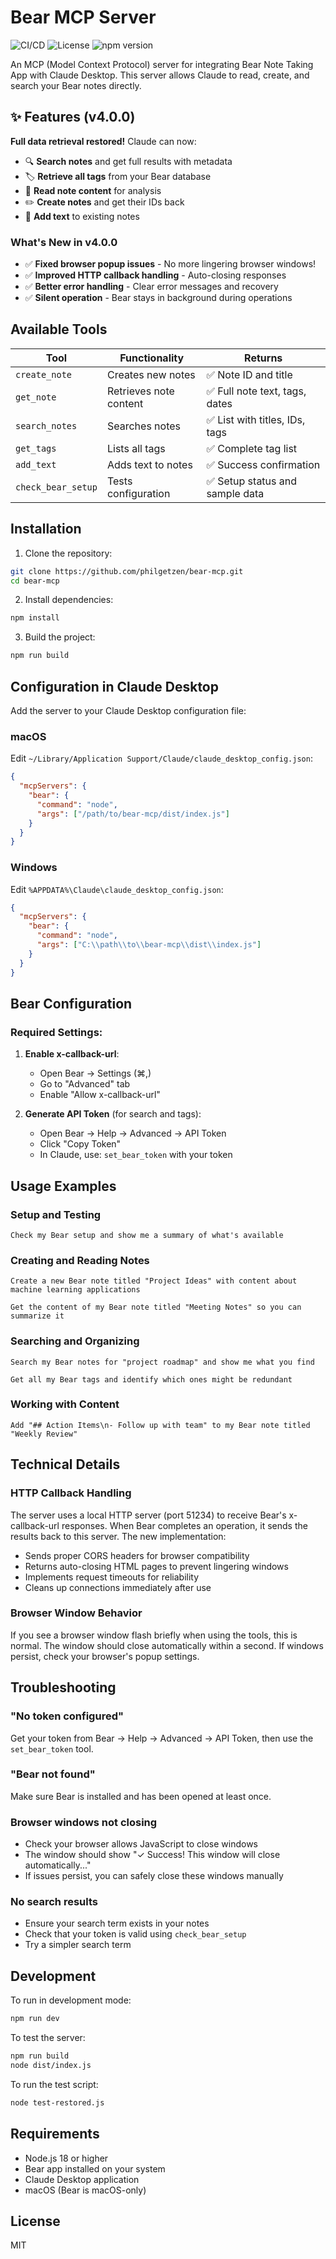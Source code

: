 # Bear MCP Server

![CI/CD](https://github.com/philgetzen/bear-mcp/workflows/CI%2FCD%20Pipeline/badge.svg)
![License](https://img.shields.io/github/license/philgetzen/bear-mcp)
![npm version](https://img.shields.io/npm/v/bear-mcp)

An MCP (Model Context Protocol) server for integrating Bear Note Taking App with Claude Desktop. This server allows Claude to read, create, and search your Bear notes directly.

## ✨ Features (v4.0.0)

**Full data retrieval restored!** Claude can now:
- 🔍 **Search notes** and get full results with metadata
- 🏷️ **Retrieve all tags** from your Bear database
- 📖 **Read note content** for analysis
- ✏️ **Create notes** and get their IDs back
- 📝 **Add text** to existing notes

### What's New in v4.0.0
- ✅ **Fixed browser popup issues** - No more lingering browser windows!
- ✅ **Improved HTTP callback handling** - Auto-closing responses
- ✅ **Better error handling** - Clear error messages and recovery
- ✅ **Silent operation** - Bear stays in background during operations

## Available Tools

| Tool | Functionality | Returns |
|------|---------------|---------|
| `create_note` | Creates new notes | ✅ Note ID and title |
| `get_note` | Retrieves note content | ✅ Full note text, tags, dates |
| `search_notes` | Searches notes | ✅ List with titles, IDs, tags |
| `get_tags` | Lists all tags | ✅ Complete tag list |
| `add_text` | Adds text to notes | ✅ Success confirmation |
| `check_bear_setup` | Tests configuration | ✅ Setup status and sample data |

## Installation

1. Clone the repository:
```bash
git clone https://github.com/philgetzen/bear-mcp.git
cd bear-mcp
```

2. Install dependencies:
```bash
npm install
```

3. Build the project:
```bash
npm run build
```

## Configuration in Claude Desktop

Add the server to your Claude Desktop configuration file:

### macOS
Edit `~/Library/Application Support/Claude/claude_desktop_config.json`:

```json
{
  "mcpServers": {
    "bear": {
      "command": "node",
      "args": ["/path/to/bear-mcp/dist/index.js"]
    }
  }
}
```

### Windows
Edit `%APPDATA%\Claude\claude_desktop_config.json`:

```json
{
  "mcpServers": {
    "bear": {
      "command": "node",
      "args": ["C:\\path\\to\\bear-mcp\\dist\\index.js"]
    }
  }
}
```

## Bear Configuration

### Required Settings:
1. **Enable x-callback-url**:
   - Open Bear → Settings (⌘,)
   - Go to "Advanced" tab
   - Enable "Allow x-callback-url"

2. **Generate API Token** (for search and tags):
   - Open Bear → Help → Advanced → API Token
   - Click "Copy Token"
   - In Claude, use: `set_bear_token` with your token

## Usage Examples

### Setup and Testing
```
Check my Bear setup and show me a summary of what's available
```

### Creating and Reading Notes
```
Create a new Bear note titled "Project Ideas" with content about machine learning applications

Get the content of my Bear note titled "Meeting Notes" so you can summarize it
```

### Searching and Organizing
```
Search my Bear notes for "project roadmap" and show me what you find

Get all my Bear tags and identify which ones might be redundant
```

### Working with Content
```
Add "## Action Items\n- Follow up with team" to my Bear note titled "Weekly Review"
```

## Technical Details

### HTTP Callback Handling
The server uses a local HTTP server (port 51234) to receive Bear's x-callback-url responses. When Bear completes an operation, it sends the results back to this server. The new implementation:

- Sends proper CORS headers for browser compatibility
- Returns auto-closing HTML pages to prevent lingering windows
- Implements request timeouts for reliability
- Cleans up connections immediately after use

### Browser Window Behavior
If you see a browser window flash briefly when using the tools, this is normal. The window should close automatically within a second. If windows persist, check your browser's popup settings.

## Troubleshooting

### "No token configured"
Get your token from Bear → Help → Advanced → API Token, then use the `set_bear_token` tool.

### "Bear not found"
Make sure Bear is installed and has been opened at least once.

### Browser windows not closing
- Check your browser allows JavaScript to close windows
- The window should show "✓ Success! This window will close automatically..."
- If issues persist, you can safely close these windows manually

### No search results
- Ensure your search term exists in your notes
- Check that your token is valid using `check_bear_setup`
- Try a simpler search term

## Development

To run in development mode:
```bash
npm run dev
```

To test the server:
```bash
npm run build
node dist/index.js
```

To run the test script:
```bash
node test-restored.js
```

## Requirements

- Node.js 18 or higher
- Bear app installed on your system
- Claude Desktop application
- macOS (Bear is macOS-only)

## License

MIT